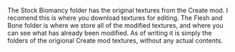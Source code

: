 The Stock Biomancy folder has the original textures from the Create mod. I recomend this is where you
download textures for editing.
The Flesh and Bone folder is where we store all of the modified textures, and where you can see what
has already been modified. As of writing it is simply the folders of the origional Create mod textures, without any actual contents.
